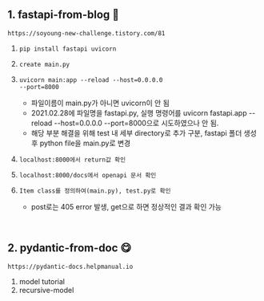 ## 1. fastapi-from-blog 💯

    https://soyoung-new-challenge.tistory.com/81

1.  <code>pip install fastapi uvicorn</code>
2.  <code>create main.py</code>
3.  <code>uvicorn main:app --reload --host=0.0.0.0 --port=8000</code>

    - 파일이름이 main.py가 아니면 uvicorn이 안 됨
    - 2021.02.28에 파일명을 fastapi.py, 실행 명령어를 uvicorn fastapi.app --reload --host=0.0.0.0 --port=8000으로 시도하였으나 안 됨.
    - 해당 부분 해결을 위해 test 내 세부 directory로 추가 구분, fastapi 폴더 생성 후 python file을 main.py로 변경

4.  <code>localhost:8000에서 return값 확인</code>
5.  <code>localhost:8000/docs에서 openapi 문서 확인</code>
6.  <code>Item class를 정의하여(main.py), test.py로 확인</code>

    - post로는 405 error 발생, get으로 하면 정상적인 결과 확인 가능

<br>

## 2. pydantic-from-doc 😋

    https://pydantic-docs.helpmanual.io

1. model tutorial
2. recursive-model
